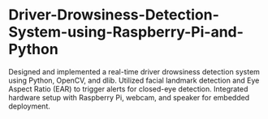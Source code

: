 # Driver-Drowsiness-Detection-System-using-Raspberry-Pi-and-Python
Designed and implemented a real-time driver drowsiness detection system using Python, OpenCV, and dlib. Utilized facial landmark detection and Eye Aspect Ratio (EAR) to trigger alerts for closed-eye detection. Integrated hardware setup with Raspberry Pi, webcam, and speaker for embedded deployment.
